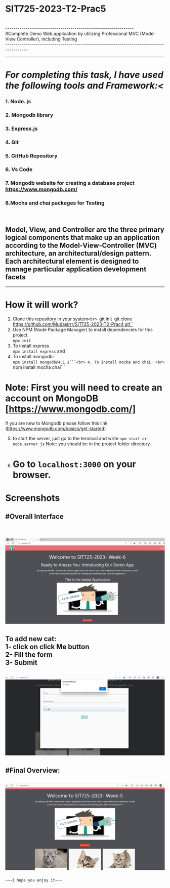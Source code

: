 # SIT725-2023-T2-Prac5

<br>---------------------------------------------------------------<br>
#Complete Demo Web application by utilizing Professional MVC (Model View Controller), including Testing
<br>-----------------------------------------------------------------------------------------<br>


---

# ***For completing this task, I have used the following tools and Framework:<***<br>

### 1. Node. js <br>

### 2. Mongodb library <br>

### 3. Express.js <br>

### 4. Git <br>

### 5. GitHub Repository <br>

### 6. Vs Code <br>

### 7. Mongodb website for creating a database project https://www.mongodb.com/ <br> 

### 8.Mocha and chai packages for Testing

<br>

Model, View, and Controller are the three primary logical components that make up an
application according to the Model-View-Controller (MVC) architecture, an architectural/design
pattern. Each architectural element is designed to manage particular application development
facets
------

---


# How it will work?

1. Clone this repository in your system``<br>
   ``git init``
   ``git clone https://github.com/Mudasirrr/SIT725-2023-T2-Prac4.git``
2. Use NPM (Node Package Manager) to install dependencies for this project. <br>
   ``npm init``
3. To install express  <br>
   ``npm install express`` and <br>
4. To install mongodb: `<br>
   ``npm install mongodb@4.1.1```<br>
   4. To install mocha and chai: <br>
   ``npm install mocha chai```<br>

# Note: First you will need to create an account on MongoDB [https://www.mongodb.com/]

If you are new to Mongodb please follow this link (https://www.mongodb.com/basics/get-started)

5. to start the server, just go to the terminal and write ``npm start or node.server.js``
   Note: you should be in the project folder directory
6. Go to `localhost:3000` on your browser. <br>
   =======================================================================================

# Screenshots

#Overall Interface<br><br>
------------------
![](https://github.com/Mudasirrr/SIT725-2023-T2-Prac6/blob/master/Screen%20shots/OOUTPU.PNG)<br>
-----------------
To add new cat:<br>
1- click on click Me button<br>
2- Fill the form<br>
3- Submit<br>
---------

![Add new cat](https://github.com/Mudasirrr/SIT725-2023-T2-Prac5/blob/mvc/Screen%20shots/add%20cat1.PNG)<br>
-----------

#Final Overview:<br>
----------------

![Final Over View](https://github.com/Mudasirrr/SIT725-2023-T2-Prac5/blob/mvc/Screen%20shots/AAdc.PNG)<br>
---------------

    ~~~I hope you enjoy it~~~
